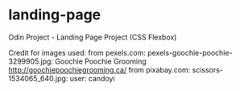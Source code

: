# landing-page
Odin Project - Landing Page Project (CSS Flexbox)

Credit for images used:
from pexels.com: pexels-goochie-poochie-3299905.jpg:  Goochie Poochie Grooming http://goochiepoochiegrooming.ca/
from pixabay.com:  scissors-1534065_640.jpg:  user: candoyi
